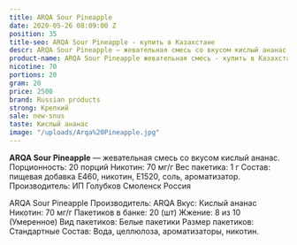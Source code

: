 ```yaml
---
title: ARQA Sour Pineapple
date: 2020-05-26 08:09:00 Z
position: 35
title-seo: ARQA Sour Pineapple - купить в Казахстане
descr: ARQA Sour Pineapple — жевательная смесь со вкусом кислый ананас.
product-name: ARQA Sour Pineapple жевательная смесь - купить в Казахстане
nicotine: 70
portions: 20
gram: 20
price: 2500
brand: Russian products
strong: Крепкий
sale: new-snus
taste: Кислый ананас
image: "/uploads/Arqa%20Pineapple.jpg"
---
```


**ARQA Sour Pineapple** — жевательная смесь со вкусом кислый ананас.
 Порционность: 20 порций Никотин: 70 мг/г Вес пакетика: 1 г Состав: пищевая добавка E460, никотин, E1520, соль, ароматизатор. Производитель: ИП Голубков Смоленск Россия

ARQA Sour Pineapple
Производитель: ARQA
Вкус: Кислый ананас
Никотин: 70 мг/г
Пакетиков в банке: 20 (шт)
Жжение: 8 из 10 (Умеренное)
Вид пакетиков: Белые пакетики
Размер пакетиков: Стандартные
Состав: Вода, целлюлоза, ароматизаторы, никотин.